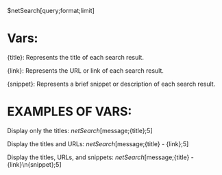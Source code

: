 $netSearch[query;format;limit]

# Vars:
{title}: Represents the title of each search result.

{link}: Represents the URL or link of each search result.

{snippet}: Represents a brief snippet or description of each search result.

# EXAMPLES OF VARS:
Display only the titles: $netSearch[$message;{title};5]

Display the titles and URLs: $netSearch[$message;{title} - {link};5]

Display the titles, URLs, and snippets: $netSearch[$message;{title} - {link}\n{snippet};5]
